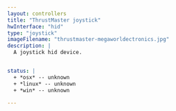 ```yaml
---
layout: controllers
title: "ThrustMaster joystick"
hwInterface: "hid"
type: "joystick"
imageFilename: "thrustmaster-megaworldectronics.jpg"
description: |
  A joystick hid device.


status: |
  + *osx* -- unknown
  + *linux* -- unknown
  + *win* -- unknown

---
```

